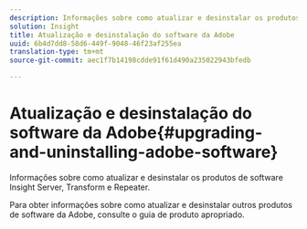 ```yaml
---
description: Informações sobre como atualizar e desinstalar os produtos de software Insight Server, Transform e Repeater.
solution: Insight
title: Atualização e desinstalação do software da Adobe
uuid: 6b4d7dd8-58d6-449f-9048-46f23af255ea
translation-type: tm+mt
source-git-commit: aec1f7b14198cdde91f61d490a235022943bfedb

---
```



# Atualização e desinstalação do software da Adobe{#upgrading-and-uninstalling-adobe-software}

Informações sobre como atualizar e desinstalar os produtos de software Insight Server, Transform e Repeater.

Para obter informações sobre como atualizar e desinstalar outros produtos de software da Adobe, consulte o guia de produto apropriado.
